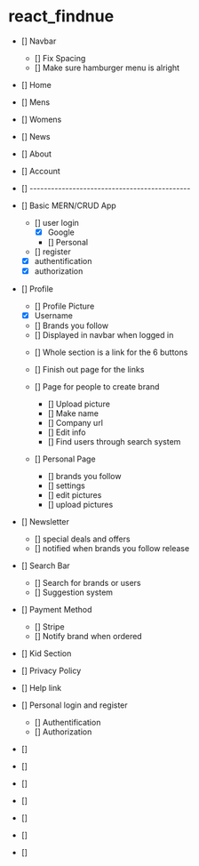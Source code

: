 # react_findnue

* [] Navbar
  * [] Fix Spacing
  * [] Make sure hamburger menu is alright

* [] Home
* [] Mens
* [] Womens
* [] News
* [] About
* [] Account

* [] ---------------------------------------------

- [] Basic MERN/CRUD App

  - [] user login
    - [x] Google
    - [] Personal
  - [] register
  - [x] authentification
  - [x] authorization

- [] Profile

  - [] Profile Picture
  - [x] Username
  - [] Brands you follow
  - [] Displayed in navbar when logged in

  * [] Whole section is a link for the 6 buttons
  * [] Finish out page for the links

  * [] Page for people to create brand
    - [] Upload picture
    - [] Make name
    - [] Company url
    - [] Edit info
    - [] Find users through search system
  * [] Personal Page
    - [] brands you follow
    - [] settings
    - [] edit pictures
    - [] upload pictures

- [] Newsletter

  - [] special deals and offers
  - [] notified when brands you follow release

- [] Search Bar

  - [] Search for brands or users
  - [] Suggestion system

- [] Payment Method
  - [] Stripe
  - [] Notify brand when ordered

* [] Kid Section

* [] Privacy Policy

* [] Help link

* [] Personal login and register

  - [] Authentification
  - [] Authorization

- []

- []
- []
- []
- []
- []
- []
